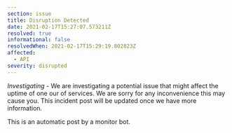 ```yaml
---
section: issue
title: Disruption Detected
date: 2021-02-17T15:27:07.573211Z
resolved: true
informational: false
resolvedWhen: 2021-02-17T15:29:19.802823Z
affected:
  - API
severity: disrupted
---
```

*Investigating* - We are investigating a potential issue that might affect the uptime of one our of services. We are sorry for any inconvenience this may cause you. This incident post will be updated once we have more information.

This is an automatic post by a monitor bot.
        